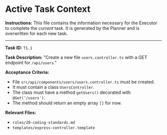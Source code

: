 # Active Task Context

**Instructions:** This file contains the information necessary for the Executor to complete the *current* task. It is generated by the Planner and is overwritten for each new task.

---

**Task ID:** `T1.1`

**Task Description:**
"Create a new file `users.controller.ts` with a GET endpoint for `/api/users`."

**Acceptance Criteria:**
-   File `src/api/components/users/users.controller.ts` must be created.
-   It must contain a class `UsersController`.
-   The class must have a method `getUsers()` decorated with `@Get('/users')`.
-   The method should return an empty array `[]` for now.

**Relevant Files:**
-   `rules/20-coding-standards.md`
-   `templates/express-controller.template`